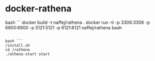 # docker-rathena

bash ```
docker build -t naffej/rathena .
docker run -ti -p 3306:3306 -p 6900:6900 -p 5121:5121 -p 6121:6121 naffej/rathena bash
```

bash ```
/install.sh
cd /rathena
./athena-start start
```
